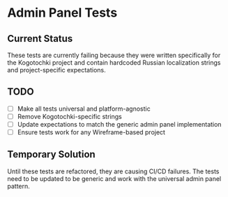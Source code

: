 # Admin Panel Tests

## Current Status

These tests are currently failing because they were written specifically for the Kogotochki project
and contain hardcoded Russian localization strings and project-specific expectations.

## TODO

- [ ] Make all tests universal and platform-agnostic
- [ ] Remove Kogotochki-specific strings
- [ ] Update expectations to match the generic admin panel implementation
- [ ] Ensure tests work for any Wireframe-based project

## Temporary Solution

Until these tests are refactored, they are causing CI/CD failures. The tests need to be updated
to be generic and work with the universal admin panel pattern.
